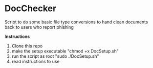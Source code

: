 # DocChecker
Script to do some basic file type conversions to hand clean documents back to users who report phishing

**Instructions**
1. Clone this repo
2. make the setup executable "chmod +x DocSetup.sh"
3. run the script as root "sudo ./DocSetup.sh"
4. read instructions to use
